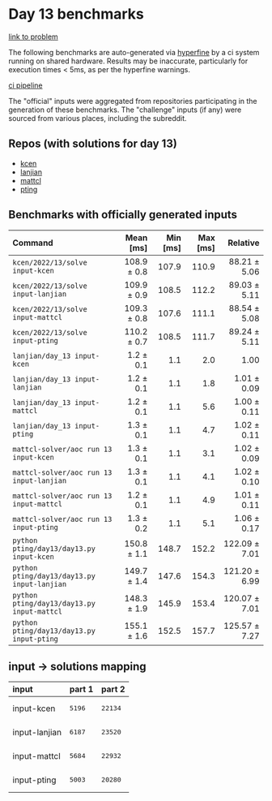 # Day 13 benchmarks

[link to problem](http://adventofcode.com/2022/day/13)

The following benchmarks are auto-generated via [hyperfine](https://github.com/sharkdp/hyperfine) by a ci system running on shared hardware. Results may be inaccurate, particularly for execution times < 5ms, as per the hyperfine warnings.

[ci pipeline](http://ci.papercode.net:8080/teams/aoc2022/pipelines/aoc-compare-2022)

The "official" inputs were aggregated from repositories participating in the generation of these benchmarks. The "challenge" inputs (if any) were sourced from various places, including the subreddit.

## Repos (with solutions for day 13)


- [kcen](https://github.com/kcen/AdventOfCode)
- [lanjian](https://github.com/LanJian/aoc-2022)
- [mattcl](https://github.com/mattcl/aoc2022)
- [pting](https://github.com/pting/aoc2022)

## Benchmarks with officially generated inputs
| Command | Mean [ms] | Min [ms] | Max [ms] | Relative |
|:---|---:|---:|---:|---:|
| `kcen/2022/13/solve input-kcen` | 108.9 ± 0.8 | 107.9 | 110.9 | 88.21 ± 5.06 |
| `kcen/2022/13/solve input-lanjian` | 109.9 ± 0.9 | 108.5 | 112.2 | 89.03 ± 5.11 |
| `kcen/2022/13/solve input-mattcl` | 109.3 ± 0.8 | 107.6 | 111.1 | 88.54 ± 5.08 |
| `kcen/2022/13/solve input-pting` | 110.2 ± 0.7 | 108.5 | 111.7 | 89.24 ± 5.11 |
| `lanjian/day_13 input-kcen` | 1.2 ± 0.1 | 1.1 | 2.0 | 1.00 |
| `lanjian/day_13 input-lanjian` | 1.2 ± 0.1 | 1.1 | 1.8 | 1.01 ± 0.09 |
| `lanjian/day_13 input-mattcl` | 1.2 ± 0.1 | 1.1 | 5.6 | 1.00 ± 0.11 |
| `lanjian/day_13 input-pting` | 1.3 ± 0.1 | 1.1 | 4.7 | 1.02 ± 0.11 |
| `mattcl-solver/aoc run 13 input-kcen` | 1.3 ± 0.1 | 1.1 | 3.1 | 1.02 ± 0.09 |
| `mattcl-solver/aoc run 13 input-lanjian` | 1.3 ± 0.1 | 1.1 | 4.1 | 1.02 ± 0.10 |
| `mattcl-solver/aoc run 13 input-mattcl` | 1.2 ± 0.1 | 1.1 | 4.9 | 1.01 ± 0.11 |
| `mattcl-solver/aoc run 13 input-pting` | 1.3 ± 0.2 | 1.1 | 5.1 | 1.06 ± 0.17 |
| `python pting/day13/day13.py input-kcen` | 150.8 ± 1.1 | 148.7 | 152.2 | 122.09 ± 7.01 |
| `python pting/day13/day13.py input-lanjian` | 149.7 ± 1.4 | 147.6 | 154.3 | 121.20 ± 6.99 |
| `python pting/day13/day13.py input-mattcl` | 148.3 ± 1.9 | 145.9 | 153.4 | 120.07 ± 7.01 |
| `python pting/day13/day13.py input-pting` | 155.1 ± 1.6 | 152.5 | 157.7 | 125.57 ± 7.27 |

## input -> solutions mapping
|input|part 1|part 2|
|:---|:---|:---|
|input-kcen|<pre>5196</pre>|<pre>22134</pre>|
|input-lanjian|<pre>6187</pre>|<pre>23520</pre>|
|input-mattcl|<pre>5684</pre>|<pre>22932</pre>|
|input-pting|<pre>5003</pre>|<pre>20280</pre>|
